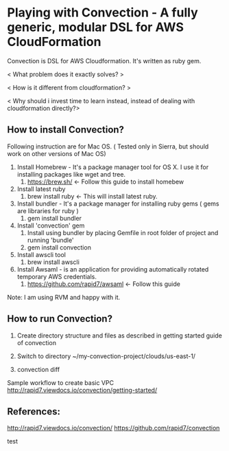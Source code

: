 # Playing with Convection - A fully generic, modular DSL for AWS CloudFormation
 
Convection is DSL for AWS Cloudformation. It's written as ruby gem.

< What problem does it exactly solves? >

< How is it different from cloudformation? >

< Why should i invest time to learn instead, instead of dealing with cloudformation directly?>
 
## How to install Convection?

Following instruction are for Mac OS. ( Tested only in Sierra, but should work on other versions of Mac OS)

1. Install Homebrew - It's a package manager tool for OS X. I use it for installing packages like wget and tree.
	1. https://brew.sh/ <- Follow this guide to install homebew
2. Install latest ruby
	1. brew install ruby  <- This will install latest ruby.
3. Install bundler - It's a package manager for installing ruby gems ( gems are libraries for ruby )
	1. gem install bundler
4. Install 'convection' gem
	1. Install using bundler by placing Gemfile in root folder of project and running 'bundle'
	2. gem install convection
5. Install awscli tool
	1. brew install awscli
6. Install Awsaml - is an application for providing automatically rotated temporary AWS credentials.
	1. https://github.com/rapid7/awsaml <- Follow this guide

Note: I am using RVM and happy with it.

## How to run Convection?

1. Create directory structure and files as described in getting started guide of convection

2. Switch to directory ~/my-convection-project/clouds/us-east-1/

3. convection diff 
 
Sample workflow to create basic VPC
http://rapid7.viewdocs.io/convection/getting-started/
 
## References:
http://rapid7.viewdocs.io/convection/
https://github.com/rapid7/convection

test
